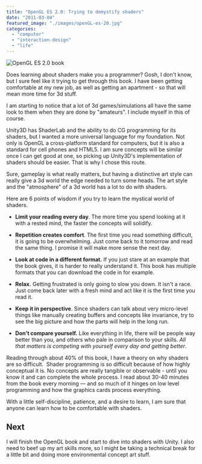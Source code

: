 ```yaml
---
title: "OpenGL ES 2.0: Trying to demystify shaders"
date: "2011-03-04"
featured_image: "./images/openGL-es-20.jpg"
categories: 
  - "computer"
  - "interaction-design"
  - "life"
---
```


![OpenGL ES 2.0 book](./images/openGL-es-20.jpg "openGL-es-20")

Does learning about shaders make you a programmer? Gosh, I don't know, but I sure feel like it trying to get through this book. I have been getting comfortable at my new job, as well as getting an apartment - so that will mean more time for 3d stuff.

I am starting to notice that a lot of 3d games/simulations all have the same look to them when they are done by "amateurs". I include myself in this of course.

Unity3D has ShaderLab and the ability to do CG programming for its shaders, but I wanted a more universal language for my foundation. Not only is OpenGL a cross-platform standard for computers, but it is also a standard for cell phones and HTML5. I am sure concepts will be similar once I can get good at one, so picking up Unity3D's implementation of shaders should be easier. That is why I chose this route.

Sure, gameplay is what really matters, but having a distinctive art style can really give a 3d world the edge needed to turn some heads. The art style and the "atmosphere" of a 3d world has a lot to do with shaders.

Here are 6 points of wisdom if you try to learn the mystical world of shaders.

- **Limit your reading every day**. The more time you spend looking at it with a rested mind, the faster the concepts will solidify.

- **Repetition creates comfort**. The first time you read something difficult, it is going to be overwhelming. Just come back to it tomorrow and read the same thing. I promise it will make more sense the next day.
- **Look at code in a different format.** If you just stare at an example that the book gives, it is harder to really understand it. This book has multiple formats that you can download the code in for example.
- **Relax.** Getting frustrated is only going to slow you down. It isn't a race. Just come back later with a fresh mind and act like it is the first time you read it.
- **Keep it in perspective**. Since shaders can talk about very micro-level things like manually creating buffers and concepts like invariance, try to see the big picture and how the parts will help in the long run.
- **Don't compare yourself.** Like everything in life, there will be people way better than you, and others who pale in comparison to your skills. _All that matters is competing with yourself every day and getting better_.

Reading through about 40% of this book, I have a theory on why shaders are so difficult.  Shader programming is so difficult because of how highly conceptual it is. No concepts are really tangible or observable - until you know it and can complete the whole process. I read about 30-40 minutes from the book every morning — and so much of it hinges on low level programming and how the graphics cards process everything.

With a little self-discipline, patience, and a desire to learn, I am sure that anyone can learn how to be comfortable with shaders.

## Next

I will finish the OpenGL book and start to dive into shaders with Unity. I also need to beef up my art skills more, so I might be taking a technical break for a little bit and doing more environmental concept art stuff.
